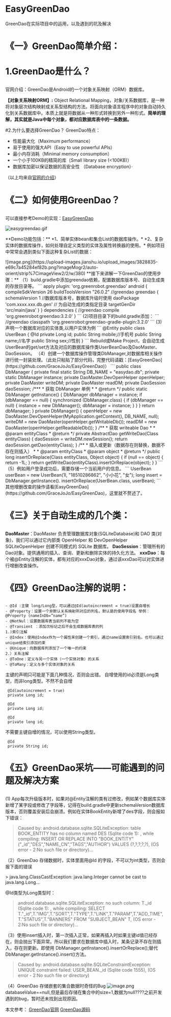 # EasyGreenDao
GreenDao在实际项目中的运用，以及遇到的坑及解决

# 《一》GreenDao简单介绍：<p>
# 1.GreenDao是什么？<p>
官网介绍：GreenDao是Android的一个对象关系映射（ORM）数据库。

**【对象关系映射ORM】:** Object Relational Mapping，对象/关系数据库，是一种将对象层次结构映射成关系型结构的方法。将面向对象语言程序中的对象自动持久化到关系数据库中。本质上就是将数据从一种形式转换到另外一种形式。**简单的理解，其实就是Java中每个对象，都对应数据库表中的一条数据。**<p>
#2.为什么要选择GreenDao？
GreenDao特点：
* 性能最大化（Maximum performance）
* 易于使用的强大API（Easy to use powerful APIs）
* 最小内存消耗（Minimal memory consumption）
* 一个小于100KB的精简的库（Small library size (<100KB)）
* 数据库加密以保证数据的高安全性 （Database encryption）·

（以上均来自[官网的介绍](http://greenrobot.org/greendao/)）
# 《二》如何使用GreenDao？<p>
可以直接参考Demo的实现：[EasyGreenDao](https://github.com/GraceJoJo/EasyGreenDao)<p>
![easygreendao.gif](https://upload-images.jianshu.io/upload_images/3828835-01f8d5fd6ffbcf7f.gif?imageMogr2/auto-orient/strip)
<p>**Demo功能包括：**
*1、简单实体bean和集合List的数据库操作。*
*2、复杂实体的数据库操作，如何处理自定义类型的实体及属性转换器的使用。*
例如项目中常常会遇到类似下面这种复杂List的数据：<p>
    ![image.png](https://upload-images.jianshu.io/upload_images/3828835-e69c7a45284ef82b.png?imageMogr2/auto-orient/strip%7CimageView2/2/w/380)
**接下来讲解一下GreenDao的使用步骤：**
（1）build.gradle中添加greendao依赖，配置数据库版本号、自动生成类的存放目录等。
```
apply plugin: 'org.greenrobot.greendao'
android {
    compileSdkVersion 26
    buildToolsVersion "26.0.2"
    //greendao
    greendao {
        schemaVersion 1  //数据库版本号，数据库升级时使用
        daoPackage 'com.xxxx.xxx.db.gen'  // 为自动生成的类指定目录
        targetGenDir 'src/main/java'
    }
}
dependencies {
  //greendao
    compile 'org.greenrobot:greendao:3.2.0'
}
```
(2)项目目录下的build.gradle添加：
```
   //greendao
        classpath 'org.greenrobot:greendao-gradle-plugin:3.2.0'
```
(3)声明一个数据库对应的实体类,以用户实体为例
```
@Entity
public class UserBean {
    @Id
    private Long id;
    public String mobile;//手机号
    public String name;//名字
    public String sex;//性别
  }
```
Rebuild或Make Project，会自动生成UserBean的get/set方法及对应的数据库操作类UserBeanDao及DaoMaster、DaoSession。
（4）创建一个数据库操作管理类DbManager,对数据库相关操作进行统一封装处理。（此处只粘贴了部分代码，完整代码请戳：[EasyGreenDao](https://github.com/GraceJoJo/EasyGreenDao)）
```
public class DbManager {
    private final static String DB_NAME = "easydao.db";
    private static DbManager instance;
    private DaoMaster.DevOpenHelper openHelper;
    private DaoMaster writeDM;
    private DaoMaster readDM;
    private DaoSession daoSession;
    /***
     * 获取 DbManager 单例
     *
     * @return
     */
    public static DbManager getInstance() {
        DbManager dbManager = instance;
        if (dbManager == null) {
            synchronized (DbManager.class) {
                if (dbManager == null) {
                    instance = new DbManager();
                    dbManager = instance;
                }
            }
        }
        return dbManager;
    }
    private DbManager() {
        openHelper = new DaoMaster.DevOpenHelper(MyApplication.getContext(), DB_NAME, null);
        writeDM = new DaoMaster(openHelper.getWritableDb());
        readDM = new DaoMaster(openHelper.getReadableDb());
    }
    /**
     * 获取 writeable Dao
     *
     * @param entityClass
     * @return
     */
    private AbstractDao getWriteDao(Class<? extends Object> entityClass) {
        daoSession = writeDM.newSession();
        return daoSession.getDao(entityClass);
    }
        /**
     * 插入或更新（数据存在则替换，数据不存在则插入）
     *
     * @param entityClass
     * @param object
     * @return
     */
    public long insertOrReplace(Class<? extends Object> entityClass, Object object) {
        if (null == object) {
            return -1L;
        }
        return getWriteDao(entityClass).insertOrReplace(object);
    }
}
```
（5）例如用户登录成功后，需要存储一个当前用户的信息。
```
UserBean   userBean = new UserBean(1l, "18510286862", "小小花", "女");
 long insert = DbManager.getInstance(). insertOrReplace(UserBean.class, userBean);
```
其他增删改查的操作请看[EasyGreenDao](https://github.com/GraceJoJo/EasyGreenDao)，这里就不赘述了。


# 《三》关于自动生成的几个类：<p>
**DaoMaster**：DaoMaster 负责管理数据库对象(SQLiteDatabase)和 DAO 类(对象)，我们可以通过它内部类 OpenHelper 和 DevOpenHelper SQLiteOpenHelper 创建不同模式的 SQLite 数据库。
 **DaoSession**：管理所有的Dao对象。提供通用的插入、查询、更新和删除实体的持久化方法。
**xxxDao**：每个被@Entity注解的实体，都有对应的xxxDao对象，通过该xxxDao可以对实体进行增删改查操作。
<p>
    
# 《四》GreenDao注解的说明：<p>
```
- @Id :主键 long/Long型，可以通过@Id(autoincrement = true)设置自增长 
- @Property：设置一个非默认关系映射所对应的列名，默认是的使用字段名 举例：@Property (nameInDb=”name”) 
- @NotNul：设置数据库表当前列不能为空 
- @Transient ：添加次标记之后不会生成数据库表的列 
1.)索引注解 
- @Index：使用@Index作为一个属性来创建一个索引，通过name设置索引别名，也可以通过unique给索引添加约束 
- @Unique：向数据库列添加了一个唯一的约束 
2.）关系注解 
- @ToOne：定义与另一个实体（一个实体对象）的关系 
- @ToMany：定义与多个实体对象的关系
```
主键的声明只可能是下面几种情况，否则会出错。
自增使用的id必须是Long类型，而非long类型。不然不会自增
```
 @Id(autoincrement = true)
 private Long id;
```
```
 @Id
 private Long id;
```
```
 @Id
 private long id;
```

不需要主键自增的情况，可以使用String类型。
```
 @Id
 private String id;
```
<p>
    
# 《五》GreenDao采坑——可能遇到的问题及解决方案<p>
  (1) App每次升级版本时，如果对@Entity注解的类有过修改，例如某个数据库实体新增了某字段或修改了字段等，记得在build.gradle中更新schemaVersion数据库版本，否则覆盖安装后会崩溃。例如在实体BookEntity新增了des字段，则会报如下错误：
> Caused by: android.database.sqlite.SQLiteException: table BOOK_ENTITY has no column named DES (Sqlite code 1): , while compiling: INSERT OR REPLACE INTO "BOOK_ENTITY" ("_id","DES","NAME_CN","TAGS","AUTHOR") VALUES (?,?,?,?,?), (OS error - 2:No such file or directory)...
<p>
（2）GreenDao 存储数据时，实体里面用@Id 的字段，不可以为int类型，否则会报下面的错误<p>
>  java.lang.ClassCastException: java.lang.Integer cannot be cast to java.lang.Long...
                                                       
@Id类型为Long类型时：
>  android.database.sqlite.SQLiteException: no such column: T._id (Sqlite code 1): , while compiling: SELECT T."_id",T."IMG",T."SORT",T."TYPE",T."LINK",T."PARAM",T."ADD_TIME",T."STATUS",T."BANNERS" FROM "SUBJECT_BEAN" T, (OS error - 2:No such file or directory)...

（3）使用insert插入时，第一次插入正常，如果再插入时如果主键id值已经存在，则会抛出下面异常。所以我们要求在数据库中插入时，某条记录不存在则插入，存在则更新。即使用 DbManager.getInstance().insertOrReplace();替代DbManager.getInstance().insert()方法。<p>

>  Caused by: android.database.sqlite.SQLiteConstraintException: UNIQUE constraint failed: USER_BEAN._id (Sqlite code 1555), (OS error - 2:No such file or directory)

（4）GreenDao 存储嵌套的集合数据时奇怪的Bug
![image.png](https://upload-images.jianshu.io/upload_images/3828835-dc3c2e1397d986b9.png?imageMogr2/auto-orient/strip%7CimageView2/2/w/1240)
databaseValue==null,但是最后存储在集合中的size=1,数据为null????之前开发遇到的bug，暂时还未找到出现原因。

本文参考：
[GreenDao官网](http://greenrobot.org/greendao/)
[GreenDao源码]([https://github.com/greenrobot/greenDAO](https://link.jianshu.com/?t=https://github.com/greenrobot/greenDAO).
)


